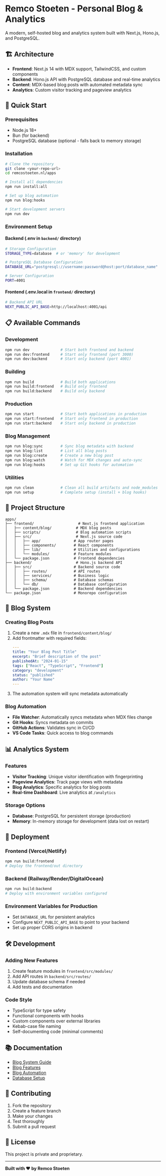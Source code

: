 # Remco Stoeten - Personal Blog & Analytics

A modern, self-hosted blog and analytics system built with Next.js, Hono.js, and PostgreSQL.

## 🏗️ Architecture

- **Frontend**: Next.js 14 with MDX support, TailwindCSS, and custom components
- **Backend**: Hono.js API with PostgreSQL database and real-time analytics
- **Content**: MDX-based blog posts with automated metadata sync
- **Analytics**: Custom visitor tracking and pageview analytics

## 🚀 Quick Start

### Prerequisites
- Node.js 18+
- Bun (for backend)
- PostgreSQL database (optional - falls back to memory storage)

### Installation

```bash
# Clone the repository
git clone <your-repo-url>
cd remcostoeten.nl/apps

# Install all dependencies
npm run install:all

# Set up blog automation
npm run blog:hooks

# Start development servers
npm run dev
```

### Environment Setup

#### Backend (.env in `backend/` directory)
```bash
# Storage Configuration
STORAGE_TYPE=database  # or 'memory' for development

# PostgreSQL Database Configuration
DATABASE_URL="postgresql://username:password@host:port/database_name"

# Server Configuration
PORT=4001
```

#### Frontend (.env.local in `frontend/` directory)
```bash
# Backend API URL
NEXT_PUBLIC_API_BASE=http://localhost:4001/api
```

## 📋 Available Commands

### Development
```bash
npm run dev              # Start both frontend and backend
npm run dev:frontend     # Start only frontend (port 3000)
npm run dev:backend      # Start only backend (port 4001)
```

### Building
```bash
npm run build            # Build both applications
npm run build:frontend   # Build only frontend
npm run build:backend    # Build only backend
```

### Production
```bash
npm run start            # Start both applications in production
npm run start:frontend   # Start only frontend in production
npm run start:backend    # Start only backend in production
```

### Blog Management
```bash
npm run blog:sync        # Sync blog metadata with backend
npm run blog:list        # List all blog posts
npm run blog:create      # Create a new blog post
npm run blog:watch       # Watch for MDX changes and auto-sync
npm run blog:hooks       # Set up Git hooks for automation
```

### Utilities
```bash
npm run clean            # Clean all build artifacts and node_modules
npm run setup            # Complete setup (install + blog hooks)
```

## 📁 Project Structure

```
apps/
├── frontend/                    # Next.js frontend application
│   ├── content/blog/           # MDX blog posts
│   ├── scripts/                # Blog automation scripts
│   ├── src/                    # Next.js source code
│   │   ├── app/               # App router pages
│   │   ├── components/        # React components
│   │   ├── lib/               # Utilities and configurations
│   │   └── modules/           # Feature modules
│   └── package.json           # Frontend dependencies
├── backend/                    # Hono.js backend API
│   ├── src/                   # Backend source code
│   │   ├── routes/            # API routes
│   │   ├── services/          # Business logic
│   │   ├── schema/            # Database schemas
│   │   └── db/                # Database configuration
│   └── package.json           # Backend dependencies
└── package.json               # Monorepo configuration
```

## 🔧 Blog System

### Creating Blog Posts
1. Create a new `.mdx` file in `frontend/content/blog/`
2. Add frontmatter with required fields:
   ```yaml
   ---
   title: "Your Blog Post Title"
   excerpt: "Brief description of the post"
   publishedAt: "2024-01-15"
   tags: ["React", "TypeScript", "Frontend"]
   category: "development"
   status: "published"
   author: "Your Name"
   ---
   ```
3. The automation system will sync metadata automatically

### Blog Automation
- **File Watcher**: Automatically syncs metadata when MDX files change
- **Git Hooks**: Syncs metadata on commits
- **GitHub Actions**: Validates sync in CI/CD
- **VS Code Tasks**: Quick access to blog commands

## 📊 Analytics System

### Features
- **Visitor Tracking**: Unique visitor identification with fingerprinting
- **Pageview Analytics**: Track page views with metadata
- **Blog Analytics**: Specific analytics for blog posts
- **Real-time Dashboard**: Live analytics at `/analytics`

### Storage Options
- **Database**: PostgreSQL for persistent storage (production)
- **Memory**: In-memory storage for development (data lost on restart)

## 🚀 Deployment

### Frontend (Vercel/Netlify)
```bash
npm run build:frontend
# Deploy the frontend/out directory
```

### Backend (Railway/Render/DigitalOcean)
```bash
npm run build:backend
# Deploy with environment variables configured
```

### Environment Variables for Production
- Set `DATABASE_URL` for persistent analytics
- Configure `NEXT_PUBLIC_API_BASE` to point to your backend
- Set up proper CORS origins in backend

## 🛠️ Development

### Adding New Features
1. Create feature modules in `frontend/src/modules/`
2. Add API routes in `backend/src/routes/`
3. Update database schema if needed
4. Add tests and documentation

### Code Style
- TypeScript for type safety
- Functional components with hooks
- Custom components over external libraries
- Kebab-case file naming
- Self-documenting code (minimal comments)

## 📚 Documentation

- [Blog System Guide](frontend/BLOG_SYSTEM.md)
- [Blog Features](frontend/BLOG_FEATURES.md)
- [Blog Automation](frontend/BLOG_AUTOMATION.md)
- [Database Setup](backend/setup-database.md)

## 🤝 Contributing

1. Fork the repository
2. Create a feature branch
3. Make your changes
4. Test thoroughly
5. Submit a pull request

## 📄 License

This project is private and proprietary.

---

**Built with ❤️ by Remco Stoeten**
